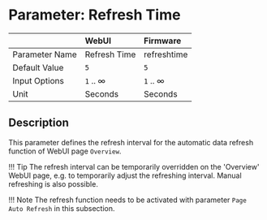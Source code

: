 # Parameter: Refresh Time

|                   | WebUI               | Firmware
|:---               |:---                 |:----
| Parameter Name    | Refresh Time        | refreshtime
| Default Value     | `5`                 | `5`
| Input Options     | `1` .. &infin;      | `1` .. &infin;
| Unit              | Seconds             | Seconds


## Description

This parameter defines the refresh interval for the automatic data refresh function of WebUI page `Overview`.


!!! Tip
    The refresh interval can be temporarily overridden on the 'Overview' WebUI page, e.g. to temporarily 
    adjust the refreshing interval. Manual refreshing is also possible.


!!! Note
     The refresh function needs to be activated with parameter `Page Auto Refresh` in this subsection.
